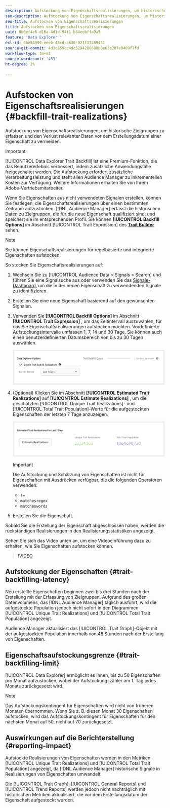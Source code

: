 ```yaml
---
description: Aufstockung von Eigenschaftsrealisierungen, um historische Zielgruppen zu erfassen und den Verlust relevanter Daten vor dem Erstellungsdatum einer Eigenschaft zu vermeiden.
seo-description: Aufstockung von Eigenschaftsrealisierungen, um historische Zielgruppen zu erfassen und den Verlust relevanter Daten vor dem Erstellungsdatum einer Eigenschaft zu vermeiden.
seo-title: Aufstocken von Eigenschaftsrealisierungen
title: Aufstocken von Eigenschaftsrealisierungen
uuid: 8b0ef4e6-d16a-4d1d-94f1-b84eebffa9a5
feature: 'Data Explorer '
exl-id: 6be54999-eeeb-48cd-a630-021f17289431
source-git-commit: 4d3c859cc4dc5294286680b0e63c287e0409f7fd
workflow-type: tm+mt
source-wordcount: '453'
ht-degree: 2%

---
```


# Aufstocken von Eigenschaftsrealisierungen {#backfill-trait-realizations}

Aufstockung von Eigenschaftsrealisierungen, um historische Zielgruppen zu erfassen und den Verlust relevanter Daten vor dem Erstellungsdatum einer Eigenschaft zu vermeiden.

>[!IMPORTANT]
>
>[!UICONTROL Data Explorer Trait Backfill] ist eine Premium-Funktion, die das Benutzererlebnis verbessert, indem zusätzliche Anwendungsfälle freigeschaltet werden. Die Aufstockung erfordert zusätzliche Verarbeitungsleistung und steht allen Audience Manager zu inkrementellen Kosten zur Verfügung. Weitere Informationen erhalten Sie von Ihrem Adobe-Vertriebsmitarbeiter.

Wenn Sie Eigenschaften aus nicht verwendeten Signalen erstellen, können Sie festlegen, die Eigenschaftsrealisierungen über einen bestimmten Zeitraum aufzustocken. [!DNL Audience Manager] erfasst die historischen Daten zu Zielgruppen, die für die neue Eigenschaft qualifiziert sind, und speichert sie im entsprechenden Profil. Sie können **[!UICONTROL Backfill Options]** im Abschnitt [!UICONTROL Trait Expression] des **[Trait Builder](../../features/traits/about-trait-builder.md)** sehen.

>[!NOTE]
>
>Sie können Eigenschaftsrealisierungen für regelbasierte und integrierte Eigenschaften aufstocken.

So stocken Sie Eigenschaftsrealisierungen auf:

1. Wechseln Sie zu [!UICONTROL Audience Data > Signals > Search] und führen Sie eine Signalsuche aus oder verwenden Sie das [Signale-Dashboard](../../features/data-explorer/data-explorer-signals-dashboard.md), um die in der neuen Eigenschaft zu verwendenden Signale zu identifizieren.
1. Erstellen Sie eine neue Eigenschaft basierend auf den gewünschten Signalen.
1. Verwenden Sie **[!UICONTROL Backfill Options]** im Abschnitt **[!UICONTROL Trait Expression]** , um das Zeitintervall auszuwählen, für das Sie Eigenschaftsrealisierungen aufstocken möchten. Vordefinierte Aufstockungsintervalle umfassen 1, 7, 14 und 30 Tage. Sie können auch einen benutzerdefinierten Datumsbereich von bis zu 30 Tagen auswählen.

   ![trait-backfill](assets/signals-trait-backfill.png)

1. (Optional) Klicken Sie im Abschnitt **[!UICONTROL Estimated Trait Realizations]** auf **[!UICONTROL Estimate Realizations]** , um die geschätzten [!UICONTROL Unique Trait Realizations]- und [!UICONTROL Total Trait Population]-Werte für die aufgestockten Eigenschaften der letzten 7 Tage anzuzeigen.

   ![estimated-trait-realizations](assets/estimate-trait-realizations.png)

   >[!IMPORTANT]
   >
   >Die Aufstockung und Schätzung von Eigenschaften ist nicht für Eigenschaften mit Ausdrücken verfügbar, die die folgenden Operatoren verwenden:
   >    * `!=`
   >    * `matchesregex`
   >    * `matcheswords`

1. Erstellen Sie die Eigenschaft.

Sobald Sie die Erstellung der Eigenschaft abgeschlossen haben, werden die rückständigen Realisierungen in den Realisierungsstatistiken angezeigt.

Sehen Sie sich das Video unten an, um eine Videoeinführung dazu zu erhalten, wie Sie Eigenschaften aufstocken können.

>[!VIDEO](https://video.tv.adobe.com/v/25169/)

## Aufstockung der Eigenschaften {#trait-backfilling-latency}

Neu erstellte Eigenschaften beginnen zwei bis drei Stunden nach der Erstellung mit der Erfassung von Zielgruppen. Aufgrund des großen Datenvolumens, das [!DNL Audience Manager] täglich ausführt, wird die aufgestockte Population jedoch nicht sofort in den Diagrammen [!UICONTROL Unique Trait Realizations] und [!UICONTROL Total Trait Population] angezeigt.

Audience Manager aktualisiert das [!UICONTROL Trait Graph]-Objekt mit der aufgestockten Population innerhalb von 48 Stunden nach der Erstellung von Eigenschaften.

## Eigenschaftsaufstockungsgrenze {#trait-backfilling-limit}

[!UICONTROL Data Explorer] ermöglicht es Ihnen, bis zu 50 Eigenschaften pro Monat aufzustocken, wobei der Aufstockungszähler am 1. Tag jedes Monats zurückgesetzt wird.

>[!NOTE]
>
>Das Aufstockungskontingent für Eigenschaften wird nicht von früheren Monaten übernommen. Wenn Sie z. B. diesen Monat 30 Eigenschaften aufstocken, wird das Aufstockungskontingent für Eigenschaften für den nächsten Monat auf 50, nicht auf 70 zurückgesetzt.

## Auswirkungen auf die Berichterstellung {#reporting-impact}

Aufstockte Realisierungen von Eigenschaften werden in den Metriken [!UICONTROL Unique Trait Realizations] und [!UICONTROL Total Trait Population] angezeigt, da [!DNL Audience Manager] historische Signale in Realisierungen von Eigenschaften umwandelt.

Die [!UICONTROL Trait Graph], [!UICONTROL General Reports] und [!UICONTROL Trend Reports] werden jedoch nicht nachträglich mit historischen Metriken aktualisiert, die vor dem Erstellungsdatum der Eigenschaft aufgestockt wurden.
